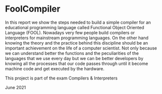 # FoolCompiler

In this report we show the steps needed to build a simple compiler for an educational programming language called Functional Object Oriented Language (FOOL). Nowadays very few people build compilers or interpreters for mainstream programming languages. On the other hand knowing the theory and the practice behind this discipline should be an important achievement on the life of a computer scientist. Not only because we can understand better the functions and the peculiarities of the languages that we use every day but we can be better developers by knowing all the processes that our code passes through until it become machine code and get executed by the hardware. 


This project is part of the exam Compilers & Interpreters

June 2021
